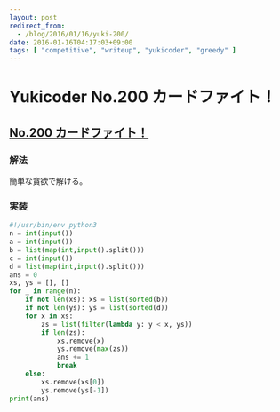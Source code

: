 ```yaml
---
layout: post
redirect_from:
  - /blog/2016/01/16/yuki-200/
date: 2016-01-16T04:17:03+09:00
tags: [ "competitive", "writeup", "yukicoder", "greedy" ]
---
```


# Yukicoder No.200 カードファイト！

## [No.200 カードファイト！](http://yukicoder.me/problems/297)

### 解法

簡単な貪欲で解ける。

### 実装

``` python
#!/usr/bin/env python3
n = int(input())
a = int(input())
b = list(map(int,input().split()))
c = int(input())
d = list(map(int,input().split()))
ans = 0
xs, ys = [], []
for _ in range(n):
    if not len(xs): xs = list(sorted(b))
    if not len(ys): ys = list(sorted(d))
    for x in xs:
        zs = list(filter(lambda y: y < x, ys))
        if len(zs):
            xs.remove(x)
            ys.remove(max(zs))
            ans += 1
            break
    else:
        xs.remove(xs[0])
        ys.remove(ys[-1])
print(ans)
```
